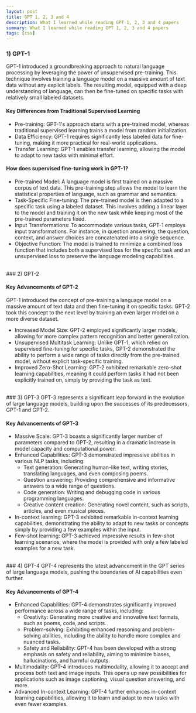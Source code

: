 ```yaml
---
layout: post
title: GPT 1, 2, 3 and 4
description: What I learned while reading GPT 1, 2, 3 and 4 papers
summary: What I learned while reading GPT 1, 2, 3 and 4 papers
tags: [css]
---
```


### 1) GPT-1

GPT-1 introduced a groundbreaking approach to natural language processing by leveraging the power of unsupervised pre-training. This technique involves training a language model on a massive amount of text data without any explicit labels. The resulting model, equipped with a deep understanding of language, can then be fine-tuned on specific tasks with relatively small labeled datasets.

#### Key Differences from Traditional Supervised Learning

- Pre-training: GPT-1's approach starts with a pre-trained model, whereas traditional supervised learning trains a model from random initialization.
- Data Efficiency: GPT-1 requires significantly less labeled data for fine-tuning, making it more practical for real-world applications.
- Transfer Learning: GPT-1 enables transfer learning, allowing the model to adapt to new tasks with minimal effort.

#### How does supervised fine-tuning work in GPT-1?
- Pre-trained Model: A language model is first trained on a massive corpus of text data. This pre-training step allows the model to learn the statistical properties of language, such as grammar and semantics.
- Task-Specific Fine-tuning: The pre-trained model is then adapted to a specific task using a labeled dataset. This involves adding a linear layer to the model and training it on the new task while keeping most of the pre-trained parameters fixed.
- Input Transformations: To accommodate various tasks, GPT-1 employs input transformations. For instance, in question answering, the question, context, and answer choices are concatenated into a single sequence.
- Objective Function: The model is trained to minimize a combined loss function that includes both a supervised loss for the specific task and an unsupervised loss to preserve the language modeling capabilities.

<br>
### 2) GPT-2

#### Key Advancements of GPT-2
GPT-1 introduced the concept of pre-training a language model on a massive amount of text data and then fine-tuning it on specific tasks.
GPT-2 took this concept to the next level by training an even larger model on a more diverse dataset.
- Increased Model Size: GPT-2 employed significantly larger models, allowing for more complex pattern recognition and better generalization.
- Unsupervised Multitask Learning: Unlike GPT-1, which relied on supervised fine-tuning for specific tasks, GPT-2 demonstrated the ability to perform a wide range of tasks directly from the pre-trained model, without explicit task-specific training.
- Improved Zero-Shot Learning: GPT-2 exhibited remarkable zero-shot learning capabilities, meaning it could perform tasks it had not been explicitly trained on, simply by providing the task as text.


<br>
### 3) GPT-3
GPT-3 represents a significant leap forward in the evolution of large language models, building upon the successes of its predecessors, GPT-1 and GPT-2.

#### Key Advancements of GPT-3
- Massive Scale: GPT-3 boasts a significantly larger number of parameters compared to GPT-2, resulting in a dramatic increase in model capacity and computational power.
- Enhanced Capabilities: GPT-3 demonstrated impressive abilities in various NLP tasks, including:
  * Text generation: Generating human-like text, writing stories, translating languages, and even composing poems.
  * Question answering: Providing comprehensive and informative answers to a wide range of questions.
  * Code generation: Writing and debugging code in various programming languages.
  * Creative content creation: Generating novel content, such as scripts, articles, and even musical pieces.
- In-context learning: GPT-3 exhibited remarkable in-context learning capabilities, demonstrating the ability to adapt to new tasks or concepts simply by providing a few examples within the input.
- Few-shot learning: GPT-3 achieved impressive results in few-shot learning scenarios, where the model is provided with only a few labeled examples for a new task.

<br>
### 4) GPT-4
GPT-4 represents the latest advancement in the GPT series of large language models, pushing the boundaries of AI capabilities even further.

#### Key Advancements of GPT-4
- Enhanced Capabilities: GPT-4 demonstrates significantly improved performance across a wide range of tasks, including:
  * Creativity: Generating more creative and innovative text formats, such as poems, code, and scripts.
  * Problem-solving: Exhibiting enhanced reasoning and problem-solving abilities, including the ability to handle more complex and nuanced tasks.
  * Safety and Reliability: GPT-4 has been developed with a strong emphasis on safety and reliability, aiming to minimize biases, hallucinations, and harmful outputs.
- Multimodality: GPT-4 introduces multimodality, allowing it to accept and process both text and image inputs. This opens up new possibilities for applications such as image captioning, visual question answering, and more.
- Advanced In-context Learning: GPT-4 further enhances in-context learning capabilities, allowing it to learn and adapt to new tasks with even fewer examples.
